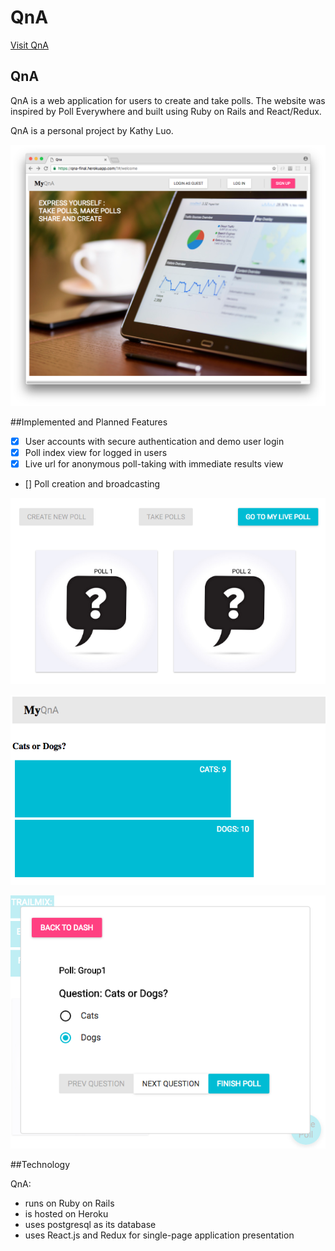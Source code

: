 # QnA

[Visit QnA][heroku]

[heroku]: qna-final.herokuapp.com

## QnA

QnA is a web application for users to create and take polls. The website was inspired by Poll Everywhere and built using Ruby on Rails and React/Redux.

QnA is a personal project by Kathy Luo.

![QnA Welcome Screen](/docs/images/homepage.png?raw=true "Homepage")

##Implemented and Planned Features

- [x] User accounts with secure authentication and demo user login
- [x] Poll index view for logged in users
- [x] Live url for anonymous poll-taking with immediate results view
- [] Poll creation and broadcasting

![Poll Index](/docs/images/pollindex.png?raw=true "Poll Index")

![Live Results](/docs/images/liveview.png?raw=true "Live Results")

![Taking Polls](/docs/images/takepolls.png?raw=true "Taking Polls")

##Technology

QnA:
- runs on Ruby on Rails
- is hosted on Heroku
- uses postgresql as its database
- uses React.js and Redux for single-page application presentation
